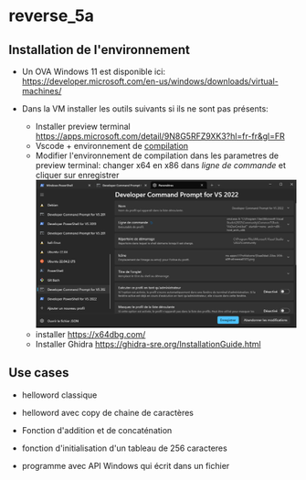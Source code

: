 # reverse_5a

## Installation de l'environnement

* Un OVA Windows 11 est disponible ici: <https://developer.microsoft.com/en-us/windows/downloads/virtual-machines/>

* Dans la VM installer les outils suivants si ils ne sont pas présents:

  * Installer preview terminal <https://apps.microsoft.com/detail/9N8G5RFZ9XK3?hl=fr-fr&gl=FR>
  * Vscode + environnement de [compilation](https://code.visualstudio.com/docs/cpp/config-msvc)   
  * Modifier l'environnement de compilation dans les parametres de preview terminal: changer x64 en x86 dans _ligne de commande_ et cliquer sur enregistrer
  ![change](images/changement_env_compilation.png)
  * installer <https://x64dbg.com/>
  * Installer Ghidra <https://ghidra-sre.org/InstallationGuide.html> 

## Use cases

* helloword classique

* helloword avec copy de chaine de caractères

* Fonction d'addition et de concaténation

* fonction d'initialisation d'un tableau de 256 caracteres

* programme avec API Windows qui écrit dans un fichier
